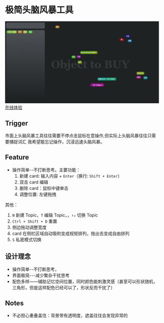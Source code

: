 # 极简头脑风暴工具

![alt text](img/image.png)
[在线体验](https://reddouofficial.github.io/Brainstorming/)

## Trigger

市面上头脑风暴工具往往需要不停点击鼠标在意操作,但实际上头脑风暴往往只需要捕捉词汇
我希望能忘记操作，沉浸迅速头脑风暴。

## Feature

- 操作简单--不打断思考。主要功能：
  1.  新建 card: 输入内容 + `Enter`（换行: `Shift + Enter`）
  2.  双击 card 编辑
  3.  删除 card：鼠标中键单击
  4.  调整位置: 左键拖拽

其他：

1. `N` 新建 Topic，`T` 编辑 Topic，，`↑↓` 切换 Topic
2. `Ctrl + Shift + D` 重置
3. 侧边拖动调整宽度
4. card 在侧栏区域自动吸附变成规矩排列，拖出去变成自由排列
5. `S` 私密模式切换

## 设计理念

- 操作简单--不打断思考，
- 界面极简---减少繁杂干扰思考
- 配色多样——辅助记忆空间位置，同时颜色能刺激灵感（甚至可以形状随机，三角形，但是这样配色已经可以了，形状反而干扰了）

## Notes

- 不必担心重叠盖住：背景带有透明度，遮盖往往会发现异常的
